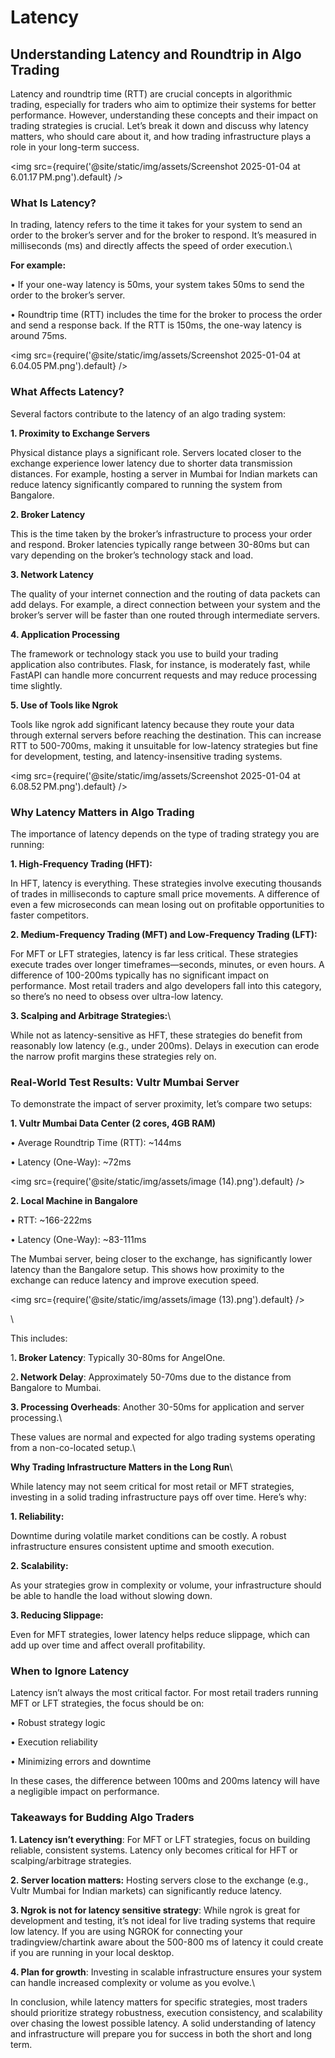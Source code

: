 # Latency

## Understanding Latency and Roundtrip in Algo Trading

Latency and roundtrip time (RTT) are crucial concepts in algorithmic trading, especially for traders who aim to optimize their systems for better performance. However, understanding these concepts and their impact on trading strategies is crucial. Let’s break it down and discuss why latency matters, who should care about it, and how trading infrastructure plays a role in your long-term success.

<img
  src={require('@site/static/img/assets/Screenshot 2025-01-04 at 6.01.17 PM.png').default}
/>

### What Is Latency?



In trading, latency refers to the time it takes for your system to send an order to the broker’s server and for the broker to respond. It’s measured in milliseconds (ms) and directly affects the speed of order execution.\


**For example:**

• If your one-way latency is 50ms, your system takes 50ms to send the order to the broker’s server.

• Roundtrip time (RTT) includes the time for the broker to process the order and send a response back. If the RTT is 150ms, the one-way latency is around 75ms.

<img
  src={require('@site/static/img/assets/Screenshot 2025-01-04 at 6.04.05 PM.png').default}
/>

### What Affects Latency?



Several factors contribute to the latency of an algo trading system:

**1. Proximity to Exchange Servers**

Physical distance plays a significant role. Servers located closer to the exchange experience lower latency due to shorter data transmission distances. For example, hosting a server in Mumbai for Indian markets can reduce latency significantly compared to running the system from Bangalore.

**2. Broker Latency**

This is the time taken by the broker’s infrastructure to process your order and respond. Broker latencies typically range between 30-80ms but can vary depending on the broker’s technology stack and load.

**3. Network Latency**

The quality of your internet connection and the routing of data packets can add delays. For example, a direct connection between your system and the broker’s server will be faster than one routed through intermediate servers.

**4. Application Processing**

The framework or technology stack you use to build your trading application also contributes. Flask, for instance, is moderately fast, while FastAPI can handle more concurrent requests and may reduce processing time slightly.

**5. Use of Tools like Ngrok**

Tools like ngrok add significant latency because they route your data through external servers before reaching the destination. This can increase RTT to 500-700ms, making it unsuitable for low-latency strategies but fine for development, testing, and latency-insensitive trading systems.

<img
  src={require('@site/static/img/assets/Screenshot 2025-01-04 at 6.08.52 PM.png').default}
/>

### Why Latency Matters in Algo Trading



The importance of latency depends on the type of trading strategy you are running:



**1. High-Frequency Trading (HFT):**



In HFT, latency is everything. These strategies involve executing thousands of trades in milliseconds to capture small price movements. A difference of even a few microseconds can mean losing out on profitable opportunities to faster competitors.



**2. Medium-Frequency Trading (MFT) and Low-Frequency Trading (LFT):**



For MFT or LFT strategies, latency is far less critical. These strategies execute trades over longer timeframes—seconds, minutes, or even hours. A difference of 100-200ms typically has no significant impact on performance. Most retail traders and algo developers fall into this category, so there’s no need to obsess over ultra-low latency.



**3. Scalping and Arbitrage Strategies:**\


While not as latency-sensitive as HFT, these strategies do benefit from reasonably low latency (e.g., under 200ms). Delays in execution can erode the narrow profit margins these strategies rely on.



### **Real-World Test Results: Vultr Mumbai Server**



To demonstrate the impact of server proximity, let’s compare two setups:

**1. Vultr Mumbai Data Center (2 cores, 4GB RAM)**

• Average Roundtrip Time (RTT): \~144ms

• Latency (One-Way): \~72ms

<img
  src={require('@site/static/img/assets/image (14).png').default}
/>

**2. Local Machine in Bangalore**

• RTT: \~166-222ms

• Latency (One-Way): \~83-111ms



The Mumbai server, being closer to the exchange, has significantly lower latency than the Bangalore setup. This shows how proximity to the exchange can reduce latency and improve execution speed.

<img
  src={require('@site/static/img/assets/image (13).png').default}
/>

\


This includes:

&#x31;**. Broker Latency**: Typically 30-80ms for AngelOne.

&#x32;**. Network Delay**: Approximately 50-70ms due to the distance from Bangalore to Mumbai.

**3. Processing Overheads**: Another 30-50ms for application and server processing.\


These values are normal and expected for algo trading systems operating from a non-co-located setup.\


**Why Trading Infrastructure Matters in the Long Run**\


While latency may not seem critical for most retail or MFT strategies, investing in a solid trading infrastructure pays off over time. Here’s why:

**1. Reliability:**

Downtime during volatile market conditions can be costly. A robust infrastructure ensures consistent uptime and smooth execution.

**2. Scalability:**

As your strategies grow in complexity or volume, your infrastructure should be able to handle the load without slowing down.

**3. Reducing Slippage:**

Even for MFT strategies, lower latency helps reduce slippage, which can add up over time and affect overall profitability.



### When to Ignore Latency



Latency isn’t always the most critical factor. For most retail traders running MFT or LFT strategies, the focus should be on:

• Robust strategy logic

• Execution reliability

• Minimizing errors and downtime



In these cases, the difference between 100ms and 200ms latency will have a negligible impact on performance.

### Takeaways for Budding Algo Traders

**1. Latency isn’t everything**: For MFT or LFT strategies, focus on building reliable, consistent systems. Latency only becomes critical for HFT or scalping/arbitrage strategies.

**2. Server location matters:** Hosting servers close to the exchange (e.g., Vultr Mumbai for Indian markets) can significantly reduce latency.

**3. Ngrok is not for latency sensitive strategy**: While ngrok is great for development and testing, it’s not ideal for live trading systems that require low latency. If you are using NGROK for connecting your tradingview/chartink aware about the 500-800 ms of latency it could create if you are running in your local desktop.

**4. Plan for growth**: Investing in scalable infrastructure ensures your system can handle increased complexity or volume as you evolve.\


In conclusion, while latency matters for specific strategies, most traders should prioritize strategy robustness, execution consistency, and scalability over chasing the lowest possible latency. A solid understanding of latency and infrastructure will prepare you for success in both the short and long term.

